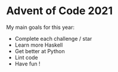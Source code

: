 # Advent of Code 2021

My main goals for this year:
- Complete each challenge / star
- Learn more Haskell
- Get better at Python
- Lint code
- Have fun !
